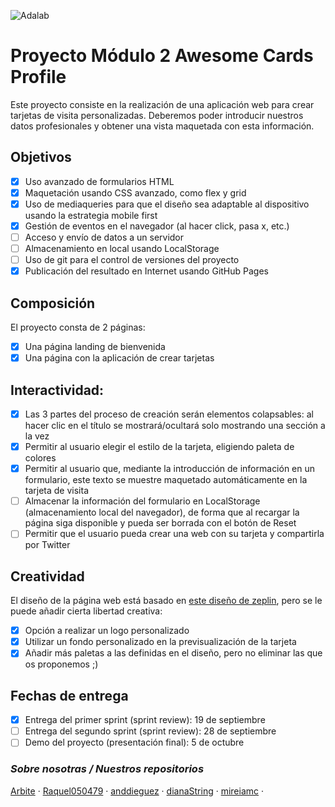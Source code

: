 ![Adalab](https://i.ibb.co/sVHRckJ/Awesome-Prof-Cards-Readme-Logo.png)

# Proyecto Módulo 2 Awesome Cards Profile

Este proyecto consiste en la realización de una aplicación web para crear tarjetas de visita personalizadas. Deberemos poder introducir nuestros datos profesionales y obtener una vista maquetada con esta información.

## Objetivos

- [x] Uso avanzado de formularios HTML
- [x] Maquetación usando CSS avanzado, como flex y grid
- [x] Uso de mediaqueries para que el diseño sea adaptable al dispositivo usando la estrategia mobile first
- [x] Gestión de eventos en el navegador (al hacer click, pasa x, etc.)
- [ ] Acceso y envío de datos a un servidor
- [ ] Almacenamiento en local usando LocalStorage
- [ ] Uso de git para el control de versiones del proyecto
- [x] Publicación del resultado en Internet usando GitHub Pages

## Composición
El proyecto consta de 2 páginas:
- [x] Una página landing de bienvenida
- [x] Una página con la aplicación de crear tarjetas
      
## Interactividad:
- [x] Las 3 partes del proceso de creación serán elementos colapsables: al hacer clic en el título se mostrará/ocultará solo mostrando una sección a la vez
- [x] Permitir al usuario elegir el estilo de la tarjeta, eligiendo paleta de colores
- [x] Permitir al usuario que, mediante la introducción de información en un formulario, este texto se muestre maquetado automáticamente en la tarjeta de visita
- [ ] Almacenar la información del formulario en LocalStorage (almacenamiento local del navegador), de forma que al recargar la página siga disponible y pueda ser borrada con el botón de Reset
- [ ] Permitir que el usuario pueda crear una web con su tarjeta y compartirla por Twitter

## Creatividad
El diseño de la página web está basado en [este diseño de zeplin](https://app.zeplin.io/project/5c94ca7ad58aef056fdd6a67/dashboard), pero se le puede añadir cierta libertad creativa:
- [x] Opción a realizar un logo personalizado
- [x] Utilizar un fondo personalizado en la previsualización de la tarjeta
- [x] Añadir más paletas a las definidas en el diseño, pero no eliminar las que os proponemos ;)

## Fechas de entrega
- [x] Entrega del primer sprint (sprint review): 19 de septiembre
- [ ] Entrega del segundo sprint (sprint review): 28 de septiembre
- [ ] Demo del proyecto (presentación final): 5 de octubre

### ***Sobre nosotras / Nuestros repositorios***

[Arbite](https://github.com/arbite1) · [Raquel050479](https://github.com/Raquel050479) · [anddieguez](https://github.com/anddieguez) · [dianaString](https://github.com/dianaString) · [mireiamc](https://github.com/mireiamc) ·
      